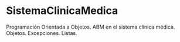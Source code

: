 # SistemaClinicaMedica
Programación Orientada a Objetos. ABM en el sistema clínica médica. Objetos. Excepciones. Listas. 
